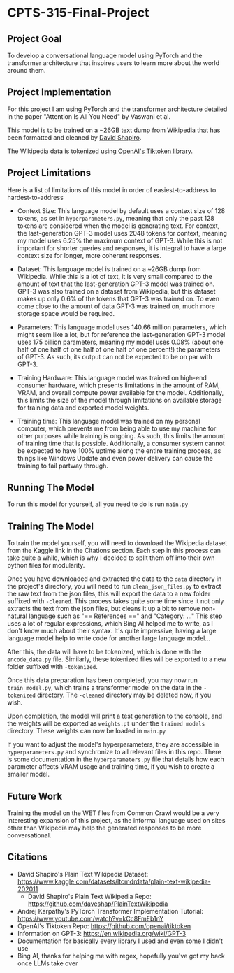 # CPTS-315-Final-Project

## Project Goal
To develop a conversational language model using PyTorch and the transformer architecture that inspires users to learn more about the world around them.

## Project Implementation
For this project I am using PyTorch and the transformer architecture detailed in the paper "Attention Is All You Need" by Vaswani et al.

This model is to be trained on a ~26GB text dump from Wikipedia that has been formatted and cleaned by [David Shapiro](https://github.com/daveshap/PlainTextWikipedia).

The Wikipedia data is tokenized using [OpenAI's Tiktoken library](https://github.com/openai/tiktoken).

## Project Limitations
Here is a list of limitations of this model in order of easiest-to-address to hardest-to-address

- Context Size: This language model by default uses a context size of 128 tokens, as set in `hyperparameters.py`, meaning that only the past 128 tokens are considered when the model is generating text. For context, the last-generation GPT-3 model uses 2048 tokens for context, meaning my model uses 6.25% the maximum context of GPT-3. While this is not important for shorter queries and responses, it is integral to have a large context size for longer, more coherent responses.

- Dataset: This language model is trained on a ~26GB dump from Wikipedia. While this is a lot of text, it is very small compared to the amount of text that the last-generation GPT-3 model was trained on. GPT-3 was also trained on a dataset from Wikipedia, but this dataset makes up only 0.6% of the tokens that GPT-3 was trained on. To even come close to the amount of data GPT-3 was trained on, much more storage space would be required.

- Parameters: This language model uses 140.66 million parameters, which might seem like a lot, but for reference the last-generation GPT-3 model uses 175 billion parameters, meaning my model uses 0.08% (about one half of one half of one half of one half of one percent!) the parameters of GPT-3. As such, its output can not be expected to be on par with GPT-3.

- Training Hardware: This language model was trained on high-end consumer hardware, which presents limitations in the amount of RAM, VRAM, and overall compute power available for the model. Additionally, this limits the size of the model through limitations on available storage for training data and exported model weights.

- Training time: This language model was trained on my personal computer, which prevents me from being able to use my machine for other purposes while training is ongoing. As such, this limits the amount of training time that is possible. Additionally, a consumer system cannot be expected to have 100% uptime along the entire training process, as things like Windows Update and even power delivery can cause the training to fail partway through.

## Running The Model
To run this model for yourself, all you need to do is run `main.py`

## Training The Model
To train the model yourself, you will need to download the Wikipedia dataset from the Kaggle link in the Citations section. Each step in this process can take quite a while, which is why I decided to split them off into their own python files for modularity.

Once you have downloaded and extracted the data to the `data` directory in the project's directory, you will need to run `clean_json_files.py` to extract the raw text from the json files, this will export the data to a new folder suffixed with `-cleaned`. This process takes quite some time since it not only extracts the text from the json files, but cleans it up a bit to remove non-natural language such as "== References ==" and "Category: ..." This step uses a lot of regular expressions, which Bing AI helped me to write, as I don't know much about their syntax. It's quite impressive, having a large language model help to write code for another large language model...

After this, the data will have to be tokenized, which is done with the `encode_data.py` file. Similarly, these tokenized files will be exported to a new folder suffixed with `-tokenized`.

Once this data preparation has been completed, you may now run `train_model.py`, which trains a transformer model on the data in the `-tokenized` directory. The `-cleaned` directory may be deleted now, if you wish.

Upon completion, the model will print a test generation to the console, and the weights will be exported as `weights.pt` under the `trained models` directory.
These weights can now be loaded in `main.py`

If you want to adjust the model's hyperparameters, they are accessible in `hyperparameters.py` and synchronize to all relevant files in this repo. There is some documentation in the `hyperparameters.py` file that details how each parameter affects VRAM usage and training time, if you wish to create a smaller model.

## Future Work
Training the model on the WET files from Common Crawl would be a very interesting expansion of this project, as the informal language used on sites other than Wikipedia may help the generated responses to be more conversational.

## Citations
- David Shapiro's Plain Text Wikipedia Dataset: https://www.kaggle.com/datasets/ltcmdrdata/plain-text-wikipedia-202011
  - David Shapiro's Plain Text Wikipedia Repo: https://github.com/daveshap/PlainTextWikipedia
- Andrej Karpathy's PyTorch Transformer Implementation Tutorial: https://www.youtube.com/watch?v=kCc8FmEb1nY
- OpenAI's Tiktoken Repo: https://github.com/openai/tiktoken
- Information on GPT-3: https://en.wikipedia.org/wiki/GPT-3
- Documentation for basically every library I used and even some I didn't use
- Bing AI, thanks for helping me with regex, hopefully you've got my back once LLMs take over